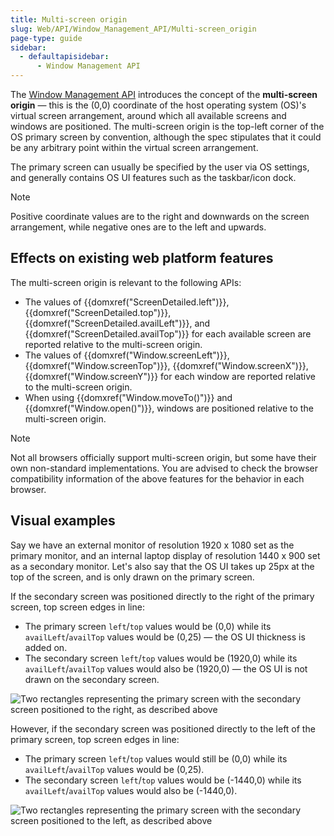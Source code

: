 ```yaml
---
title: Multi-screen origin
slug: Web/API/Window_Management_API/Multi-screen_origin
page-type: guide
sidebar:
  - defaultapisidebar:
      - Window Management API
---
```


The [Window Management API](/en-US/docs/Web/API/Window_Management_API) introduces the concept of the **multi-screen origin** — this is the (0,0) coordinate of the host operating system (OS)'s virtual screen arrangement, around which all available screens and windows are positioned. The multi-screen origin is the top-left corner of the OS primary screen by convention, although the spec stipulates that it could be any arbitrary point within the virtual screen arrangement.

The primary screen can usually be specified by the user via OS settings, and generally contains OS UI features such as the taskbar/icon dock.

> [!NOTE]
> Positive coordinate values are to the right and downwards on the screen arrangement, while negative ones are to the left and upwards.

## Effects on existing web platform features

The multi-screen origin is relevant to the following APIs:

- The values of {{domxref("ScreenDetailed.left")}}, {{domxref("ScreenDetailed.top")}}, {{domxref("ScreenDetailed.availLeft")}}, and {{domxref("ScreenDetailed.availTop")}} for each available screen are reported relative to the multi-screen origin.
- The values of {{domxref("Window.screenLeft")}}, {{domxref("Window.screenTop")}}, {{domxref("Window.screenX")}}, {{domxref("Window.screenY")}} for each window are reported relative to the multi-screen origin.
- When using {{domxref("Window.moveTo()")}} and {{domxref("Window.open()")}}, windows are positioned relative to the multi-screen origin.

> [!NOTE]
> Not all browsers officially support multi-screen origin, but some have their own non-standard implementations. You are advised to check the browser compatibility information of the above features for the behavior in each browser.

## Visual examples

Say we have an external monitor of resolution 1920 x 1080 set as the primary monitor, and an internal laptop display of resolution 1440 x 900 set as a secondary monitor. Let's also say that the OS UI takes up 25px at the top of the screen, and is only drawn on the primary screen.

If the secondary screen was positioned directly to the right of the primary screen, top screen edges in line:

- The primary screen `left`/`top` values would be (0,0) while its `availLeft`/`availTop` values would be (0,25) — the OS UI thickness is added on.
- The secondary screen `left`/`top` values would be (1920,0) while its `availLeft`/`availTop` values would also be (1920,0) — the OS UI is not drawn on the secondary screen.

![Two rectangles representing the primary screen with the secondary screen positioned to the right, as described above](primary-screen-left.png)

However, if the secondary screen was positioned directly to the left of the primary screen, top screen edges in line:

- The primary screen `left`/`top` values would still be (0,0) while its `availLeft`/`availTop` values would be (0,25).
- The secondary screen `left`/`top` values would be (-1440,0) while its `availLeft`/`availTop` values would also be (-1440,0).

![Two rectangles representing the primary screen with the secondary screen positioned to the left, as described above](primary-screen-right.png)
